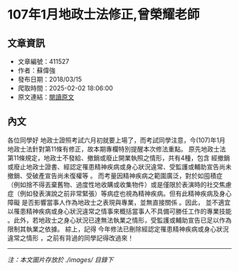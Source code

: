 # 107年1月地政士法修正,曾榮耀老師

## 文章資訊
- 文章編號：411527
- 作者：蘇偉強
- 發布日期：2018/03/15
- 爬取時間：2025-02-02 18:06:00
- 原文連結：[閱讀原文](https://real-estate.get.com.tw/Columns/detail.aspx?no=411527)

## 內文
各位同學好
地政士證照考試六月初就要上場了，而考試同學注意，今(107)年1月地政士法針對第11條有修正，故本期專欄特別提醒本次修法重點。
原先地政士法第11條規定，地政士不發給、撤銷或廢止開業執照之情形，共有4種，包含
經撤銷或廢止地政士證書、經認定罹患精神疾病或身心狀況違常、受監護或輔助宣告尚未撤銷、受破產宣告尚未復權等
。
而考量因精神疾病之範圍廣泛，對於如囤積症（例如捨不得丟棄舊物、過度性地收購或收集物件）或是僅限於表演時的社交焦慮症（例如發表演說之前非常緊張）等病症也視為精神疾病。但有此精神疾病及身心障礙
是否影響當事人作為地政士之表現與專業，並無直接關係
。因此，
並不適宜以罹患精神疾病或身心狀況違常之情事來概括當事人不具備可勝任工作的專業技能
。此外，若地政士之身心狀況已達無法執業之情形，受監護或輔助宣告已足以作為限制其執業之依據。
綜上，記得
今年修法已刪除經認定罹患精神疾病或身心狀況違常之情形
，之前有背過的同學記得改過來！

---
*注：本文圖片存放於 ./images/ 目錄下*
